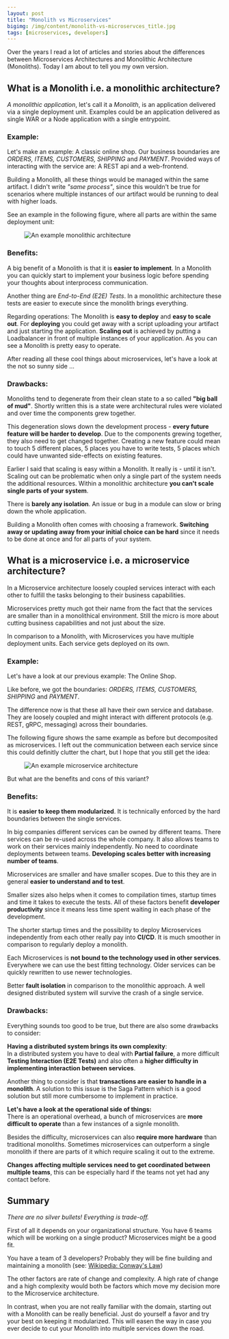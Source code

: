 ```yaml
---
layout: post
title: "Monolith vs Microservices"
bigimg: /img/content/monolith-vs-microservces_title.jpg
tags: [microservices, developers]
---
```


Over the years I read a lot of articles and stories about the differences between Microservices Architectures and Monolithic Architecture (Monoliths). Today I am about to tell you my own version.

## What is a Monolith i.e. a monolithic architecture?
*A monolithic application*, let's call it a *Monolith*, is an application delivered via a single deployment unit. Examples could be an application delivered as single WAR or a Node application with a single entrypoint.

### Example:

Let's make an example: A classic online shop.
Our business boundaries are *ORDERS, ITEMS, CUSTOMERS, SHIPPING* and *PAYMENT*.
Provided ways of interacting with the service are: A REST api and a web-frontend.

Building a Monolith, all these things would be managed within the same artifact.
I didn't write *"same process"*, since this wouldn't be true for scenarios where multiple instances of our artifact would be running to deal with higher loads.

See an example in the following figure, where all parts are within the same deployment unit:
<figure>
  <img src="{{site.url}}/img/content/monolith-vs-microservice_mono.png" alt="An example monolithic architecture"/>
</figure>


### Benefits:

A big benefit of a Monolith is that it is **easier to implement**.
In a Monolith you can quickly start to implement your business logic before spending your thoughts about interprocess communication.

Another thing are *End-to-End (E2E) Tests*. In a monolithic architecture these tests are easier to execute since the monolith brings everything.

Regarding operations: The Monolith is **easy to deploy** and **easy to scale out**. For **deploying** you could get away with a script uploading your artifact and just starting the application. **Scaling out** is achieved by putting a Loadbalancer in front of multiple instances of your application. 
As you can see a Monolith is pretty easy to operate.

After reading all these cool things about microservices, let's have a look at the not so sunny side ...

### Drawbacks:
Monoliths tend to degenerate from their clean state to a so called **"big ball of mud"**.
Shortly written this is a state were architectural rules were violated and over time the components grew together.

This degeneration slows down the development process - **every future feature will be harder to develop**. Due to the components grewing together, they also need to get changed together. Creating a new feature could mean to touch 5 different places, 5 places you have to write tests, 5 places which could have unwanted side-effects on existing features.

Earlier I said that scaling is easy within a Monolith. It really is - until it isn't. Scaling out can be problematic when only a single part of the system needs the additional resources. Within a monolithic architecture **you can't scale single parts of your system**.

There is **barely any isolation**. An issue or bug in a module can slow or bring down the whole application.

Building a Monolith often comes with choosing a framework. **Switching away or updating away from your initial choice can be hard** since it needs to be done at once and for all parts of your system.

## What is a microservice i.e. a microservice architecture?

In a Microservice architecture loosely coupled services interact with each other to fulfill the tasks belonging to their business capabilities.

Microservices pretty much got their name from the fact that the services are smaller than in a monolithical environment. Still the micro is more about cutting business capabilities and not just about the size.

In comparison to a Monolith, with Microservices you have multiple deployment units.
Each service gets deployed on its own. 

### Example:

Let's have a look at our previous example: The Online Shop.

Like before, we got the boundaries: 
*ORDERS, ITEMS, CUSTOMERS, SHIPPING* and *PAYMENT*.

The difference now is that these all have their own service and database.
They are loosely coupled and might interact with different protocols (e.g. REST, gRPC, messaging) across their boundaries.

The following figure shows the same example as before but decomposited as microservices. I left out the communication between each service since this could definitly clutter the chart, but I hope that you still get the idea:
<figure>
  <img src="{{site.url}}/img/content/monolith-vs-microservice_micro.png" alt="An example microservice architecture"/>
</figure>

But what are the benefits and cons of this variant?

### Benefits:
It is **easier to keep them modularized**. It is technically enforced by the hard boundaries between the single services.

In big companies different services can be owned by different teams. There services can be re-used across the whole company. It also allows teams to work on their services mainly independently. No need to coordinate deployments between teams. **Developing scales better with increasing number of teams**.

Microservices are smaller and have smaller scopes. Due to this they are in general **easier to understand and to test**.

Smaller sizes also helps when it comes to compilation times, startup times and time it takes to execute the tests. All of these factors benefit **developer productivity** since it means less time spent waiting in each phase of the development.

The shorter startup times and the possibility to deploy Microservices independently from each other really pay into **CI/CD**. It is much smoother in comparison to regularly deploy a monolith.

Each Microservices is **not bound to the technology used in other services**. Everywhere we can use the best fitting technology. Older services can be quickly rewritten to use newer technologies.

Better **fault isolation** in comparison to the monolithic approach. A well designed distributed system will survive the crash of a single service.

### Drawbacks:
Everything sounds too good to be true, but there are also some drawbacks to consider:


**Having a distributed system brings its own complexity**:<br>
In a distributed system you have to deal with **Partial failure**, a more difficult **Testing Interaction (E2E Tests)** and also often a **higher difficulty in implementing interaction between services**.

Another thing to consider is that **transactions are easier to handle in a monolith**. A solution to this issue is the Saga Pattern which is a good solution but still more cumbersome to implement in practice.

**Let's have a look at the operational side of things:**<br>
There is an operational overhead, a bunch of microservices are **more difficult to operate** than a few instances of a signle monolith.

Besides the difficulty, microservices can also **require more hardware** than traditional monoliths. Sometimes microservices can outperform a single monolith if there are parts of it which require scaling it out to the extreme.

**Changes affecting multiple services need to get coordinated between multiple teams**, this can be especially hard if the teams not yet had any contact before.

## Summary
*There are no silver bullets! Everything is trade-off.*

First of all it depends on your organizational structure. You have 6 teams which will be working on a single product? Microservices might be a good fit.

You have a team of 3 developers? Probably they will be fine building and maintaining a monolith (see: [Wikipedia: Conway's Law](https://en.wikipedia.org/wiki/Conway%27s_law))

The other factors are rate of change and complexity. A high rate of change and a high complexity would both be factors which move my decision more to the Microservice architecture.

In contrast, when you are not really familiar with the domain, starting out with a Monolith can be really beneficial. Just do yourself a favor and try your best on keeping it modularized. This will easen the way in case you ever decide to cut your Monolith into multiple services down the road.